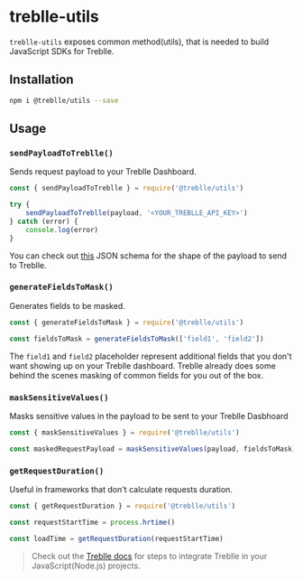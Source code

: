 # treblle-utils

`treblle-utils` exposes common method(utils), that is needed to build JavaScript SDKs for Treblle.

## Installation

```sh
npm i @treblle/utils --save
```

## Usage

### `sendPayloadToTreblle()`

Sends request payload to your Treblle Dashboard.

```js
const { sendPayloadToTreblle } = require('@treblle/utils')

try {
    sendPayloadToTreblle(payload, '<YOUR_TREBLLE_API_KEY>')
} catch (error) {
    console.log(error)
}
```

You can check out [this](https://github.com/Treblle/treblle-utils/blob/develop/treblle-payload-schema.json) JSON schema for the shape of the payload to send to Treblle.

### `generateFieldsToMask()`

Generates fields to be masked.

```js
const { generateFieldsToMask } = require('@treblle/utils')

const fieldsToMask = generateFieldsToMask(['field1', 'field2'])
```

The `field1` and `field2` placeholder represent additional fields that you don't want showing up on your Treblle dashboard. Treblle already does some behind the scenes masking of common fields for you out of the box.

### `maskSensitiveValues()`

Masks sensitive values in the payload to be sent to your Treblle Dasbhoard

```js
const { maskSensitiveValues } = require('@treblle/utils')

const maskedRequestPayload = maskSensitiveValues(payload, fieldsToMask)
```

### `getRequestDuration()`

Useful in frameworks that don't calculate requests duration.

```js
const { getRequestDuration } = require('@treblle/utils')

const requestStartTime = process.hrtime()

const loadTime = getRequestDuration(requestStartTime)
```

> Check out the [Treblle docs](https://docs.treblle.com) for steps to integrate Treblle in your JavaScript(Node.js) projects.
